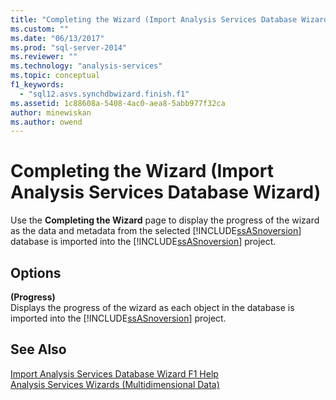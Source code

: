 ```yaml
---
title: "Completing the Wizard (Import Analysis Services Database Wizard) | Microsoft Docs"
ms.custom: ""
ms.date: "06/13/2017"
ms.prod: "sql-server-2014"
ms.reviewer: ""
ms.technology: "analysis-services"
ms.topic: conceptual
f1_keywords: 
  - "sql12.asvs.synchdbwizard.finish.f1"
ms.assetid: 1c88608a-5408-4ac0-aea8-5abb977f32ca
author: minewiskan
ms.author: owend
---
```

# Completing the Wizard (Import Analysis Services Database Wizard)
  Use the **Completing the Wizard** page to display the progress of the wizard as the data and metadata from the selected [!INCLUDE[ssASnoversion](../includes/ssasnoversion-md.md)] database is imported into the [!INCLUDE[ssASnoversion](../includes/ssasnoversion-md.md)] project.  
  
## Options  
 **(Progress)**  
 Displays the progress of the wizard as each object in the database is imported into the [!INCLUDE[ssASnoversion](../includes/ssasnoversion-md.md)] project.  
  
## See Also  
 [Import Analysis Services Database Wizard F1 Help](import-analysis-services-database-wizard-f1-help.md)   
 [Analysis Services Wizards &#40;Multidimensional Data&#41;](analysis-services-wizards-multidimensional-data.md)  
  
  
